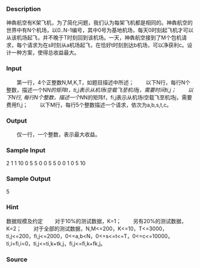 
### Description
神犇航空有K架飞机，为了简化问题，我们认为每架飞机都是相同的。神犇航空的世界中有N个机场，以0..N-1编号，其中0号为基地机场，每天0时刻起飞机才可以从该机场起飞，并不晚于T时刻回到该机场。一天，神犇航空接到了M个包机请求，每个请求为在s时刻从a机场起飞，在恰好t时刻到达b机场，可以净获利c。设计一种方案，使得总收益最大。

### Input
　　第一行，4个正整数N,M,K,T，如题目描述中所述；
　　以下N行，每行N个整数，描述一个N*N的矩阵t，t­i,j表示从机场i空载飞至机场j，需要时间ti,j；
　　以下N行, 每行N个整数，描述一个N*N的矩阵f，f­i,j表示从机场i空载飞至机场j，需要费用fi,j；
　　以下M行，每行5个整数描述一个请求，依次为a,b,s,t,c。

### Output
　　仅一行，一个整数，表示最大收益。

### Sample Input
2 1 1 10
0 5
5 0
0 5
5 0
0 1 0 5 10


### Sample Output
5


### Hint
数据规模及约定
　　对于10%的测试数据，K=1；
　　另有20%的测试数据，K=2；
　　对于全部的测试数据，N,M<=200，K<=10，T<=3000，ti,j<=200，fi,j<=2000，0<=a,b<N，0<=s<=t<=T，0<=c<=10000，ti,i=fi,i=0，ti,j<=ti,k+tk,j，fi,j<=fi,k+fk,j。

### Source
